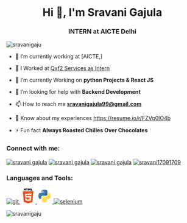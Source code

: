 



<h1 align="center">Hi 👋, I'm Sravani Gajula</h1>
<h3 align="center">INTERN at AICTE Delhi</h3>

<p align="left"> <img src="https://komarev.com/ghpvc/?username=sravanigaju&label=Profile%20views&color=0e75b6&style=flat" alt="sravanigaju" /> </p>

- 🔭 I’m currently working at [AICTE,]
- 🔭 I Worked at [Qxf2 Services as Intern](https://qxf2.com/)
- 🌱 I’m currently Working on **python Projects & React JS**

- 🤝 I’m looking for help with **Backend Development**

- 📫 How to reach me **sravanigajula99@gmail.com**

- 📄 Know about my experiences https://resume.io/r/FZVg0lO4b

- ⚡ Fun fact **Always Roasted Chilles Over Chocolates**

<h3 align="left">Connect with me:</h3>
<p align="left">
<a href="https://twitter.com/sravani gajula" target="blank"><img align="center" src="https://raw.githubusercontent.com/rahuldkjain/github-profile-readme-generator/master/src/images/icons/Social/twitter.svg" alt="sravani gajula" height="30" width="40" /></a>
<a href="https://linkedin.com/in/sravani gajula" target="blank"><img align="center" src="https://raw.githubusercontent.com/rahuldkjain/github-profile-readme-generator/master/src/images/icons/Social/linked-in-alt.svg" alt="sravani gajula" height="30" width="40" /></a>
<a href="https://fb.com/sravani gajula" target="blank"><img align="center" src="https://raw.githubusercontent.com/rahuldkjain/github-profile-readme-generator/master/src/images/icons/Social/facebook.svg" alt="sravani gajula" height="30" width="40" /></a>
<a href="https://instagram.com/sravani17091709" target="blank"><img align="center" src="https://raw.githubusercontent.com/rahuldkjain/github-profile-readme-generator/master/src/images/icons/Social/instagram.svg" alt="sravani17091709" height="30" width="40" /></a>
</p>

<h3 align="left">Languages and Tools:</h3>
<p align="left"> <a href="https://git-scm.com/" target="_blank" rel="noreferrer"> <img src="https://www.vectorlogo.zone/logos/git-scm/git-scm-icon.svg" alt="git" width="40" height="40"/> </a> <a href="https://www.w3.org/html/" target="_blank" rel="noreferrer"> <img src="https://raw.githubusercontent.com/devicons/devicon/master/icons/html5/html5-original-wordmark.svg" alt="html5" width="40" height="40"/> </a> <a href="https://www.python.org" target="_blank" rel="noreferrer"> <img src="https://raw.githubusercontent.com/devicons/devicon/master/icons/python/python-original.svg" alt="python" width="40" height="40"/> </a> <a href="https://www.selenium.dev" target="_blank" rel="noreferrer"> <img src="https://raw.githubusercontent.com/detain/svg-logos/780f25886640cef088af994181646db2f6b1a3f8/svg/selenium-logo.svg" alt="selenium" width="40" height="40"/> </a> </p>

<p><img align="center" src="https://github-readme-streak-stats.herokuapp.com/?user=sravanigaju&" alt="sravanigaju" /></p>
